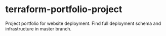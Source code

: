 # terraform-portfolio-project
Project portfolio for website deployment. Find full deployment schema and infrastructure in master branch.
